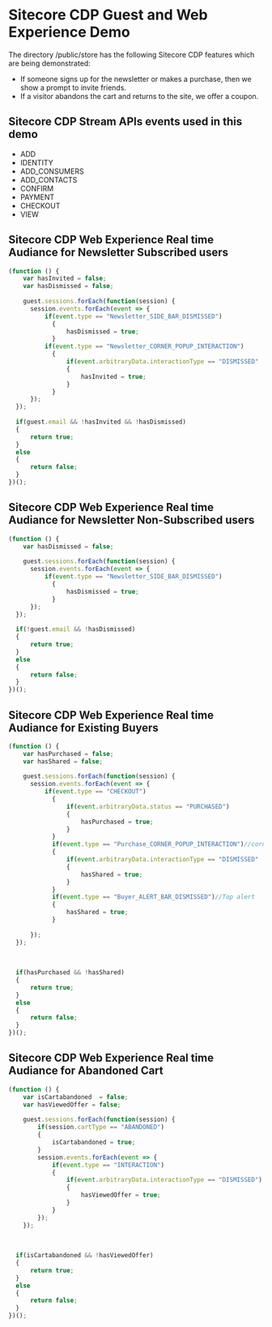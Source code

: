 # Sitecore CDP Guest and Web Experience Demo

The directory /public/store has the following Sitecore CDP features which are being demonstrated:
  * If someone signs up for the newsletter or makes a purchase, then we show a prompt to invite friends.
  * If a visitor abandons the cart and returns to the site, we offer a coupon.

## Sitecore CDP Stream APIs events used in this demo

  * ADD
  * IDENTITY
  * ADD_CONSUMERS
  * ADD_CONTACTS
  * CONFIRM
  * PAYMENT
  * CHECKOUT
  * VIEW

## Sitecore CDP Web Experience Real time Audiance for Newsletter Subscribed users
```javascript
(function () {
    var hasInvited = false;
    var hasDismissed = false;
    
    guest.sessions.forEach(function(session) {
      session.events.forEach(event => {
          if(event.type == "Newsletter_SIDE_BAR_DISMISSED")
            {
                hasDismissed = true;
            }
          if(event.type == "Newsletter_CORNER_POPUP_INTERACTION")
            {
                if(event.arbitraryData.interactionType == "DISMISSED" || event.arbitraryData.interactionType == "CLICKED")
                {
                    hasInvited = true;
                }
            }
      });
  });
    
  if(guest.email && !hasInvited && !hasDismissed)
  {
      return true;
  }
  else
  {
      return false;
  }
})();
```
## Sitecore CDP Web Experience Real time Audiance for Newsletter Non-Subscribed users
```javascript
(function () {
    var hasDismissed = false;
    
    guest.sessions.forEach(function(session) {
      session.events.forEach(event => {
          if(event.type == "Newsletter_SIDE_BAR_DISMISSED")
            {
                hasDismissed = true;
            }
      });
  });
  
  if(!guest.email && !hasDismissed)
  {
      return true;
  }
  else
  {
      return false;
  }
})();
```
## Sitecore CDP Web Experience Real time Audiance for Existing Buyers
```javascript
(function () {
    var hasPurchased = false;
    var hasShared = false;
    
    guest.sessions.forEach(function(session) {
      session.events.forEach(event => {
          if(event.type == "CHECKOUT")
            {
                if(event.arbitraryData.status == "PURCHASED")
                {
                    hasPurchased = true;
                }
            }
            if(event.type == "Purchase_CORNER_POPUP_INTERACTION")//corner popup
            {
                if(event.arbitraryData.interactionType == "DISMISSED" || event.arbitraryData.interactionType == "CLICKED")
                {
                    hasShared = true;
                }
            }
            if(event.type == "Buyer_ALERT_BAR_DISMISSED")//Top alert
            {
                hasShared = true;
            }
            
      });
  });
  
    
    
  if(hasPurchased && !hasShared)
  {
      return true;
  }
  else
  {
      return false;
  }
})();
```
## Sitecore CDP Web Experience Real time Audiance for Abandoned Cart
```javascript
(function () {
    var isCartabandoned  = false;
    var hasViewedOffer = false;
    
    guest.sessions.forEach(function(session) {
        if(session.cartType == "ABANDONED")
        {
            isCartabandoned = true;
        }
        session.events.forEach(event => {
            if(event.type == "INTERACTION")
            {
                if(event.arbitraryData.interactionType == "DISMISSED")
                {
                    hasViewedOffer = true;
                }
            }
        });
    });
  
    
    
  if(isCartabandoned && !hasViewedOffer)
  {
      return true;
  }
  else
  {
      return false;
  }
})();
```
